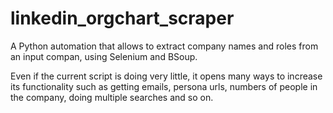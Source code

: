 # linkedin_orgchart_scraper
A Python automation that allows to extract company names and roles from an input compan, using Selenium and BSoup.

Even if the current script is doing very little, it opens many ways to increase its functionality such as getting emails, persona urls, numbers of people in the company, doing multiple searches and so on. 
